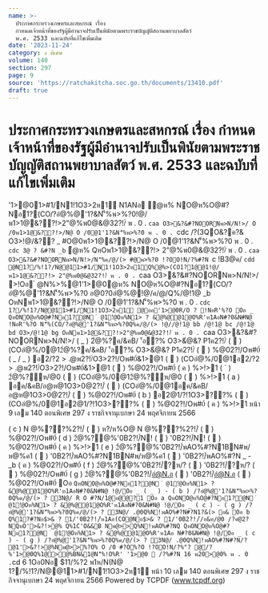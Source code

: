 ```yaml
---
name: >-
  ประกาศกระทรวงเกษตรและสหกรณ์ เรื่อง
  กำหนดเจ้าหน้าที่ของรัฐผู้มีอำนาจปรับเป็นพินัยตามพระราชบัญญัติสถานพยาบาลสัตว์
  พ.ศ. 2533 และฉบับที่แก้ไขเพิ่มเติม
date: '2023-11-24'
category: ง พิเศษ
volume: 140
section: 297
page: 9
source: 'https://ratchakitcha.soc.go.th/documents/13410.pdf'
draft: true
---
```


# ประกาศกระทรวงเกษตรและสหกรณ์ เรื่อง กำหนดเจ้าหน้าที่ของรัฐผู้มีอำนาจปรับเป็นพินัยตามพระราชบัญญัติสถานพยาบาลสัตว์ พ.ศ. 2533 และฉบับที่แก้ไขเพิ่มเติม

'1>@01>#1/N1!1O3>2ห1์ N1ANอ ํ@ห% NO@ห%O@#?Nอ1?(CO/?อํ@%@'1?&N'็%พ>%?0!@/พ1>1@&??!>2"@%พ0@&@32?!/์ พ . 0 . `caa O3>&?&#?NOORNพ>N/N!>/ O /0พ1>1@&??!>/N@ O /0@1'1?&N'็%พ>%?0 พ . 0 . `cdc /?(3QO&?ค?& O3>!@/&?? _ #O@0พ1>1@&??!>/N@ O /0@1'1?&N'็%พ>%?0 พ . 0 . `cdc 3ํ@ ? &#?N _b` ํ@ห% QหOพ1>1@&??!> 2"@%พ0@&@32?!/์ พ . 0 . `caa O3>&?&#?NOORNพ>N/N!>/N'็%ค/@/(> #@พ>%?0 !?OO!N/?%#?N `c !B3@ค/ `cdd @N1?/%!1?/N@@11>#1/N1!1O3>2ห1์Q%@%>(CO1?1@@1!@/พ1>1@&??!> 2"@%พ0@&@32?!/์ พ . 0 . `caa O3>&?&#?NOORNพ>N/N!>/ >!Oอ ํ @N%>%@1'1>@0ํ@ห% NO@ห%O@#?Nอ1?(CO/?อํ@%@'1?&N'็%พ>%?0 อ@0?0อํ@%@!@/ค/@/Q%/@!1@ _b OหNพ1>1@&??!>/N@ O /0@1'1?&N'็%พ>%?0 พ . 0 . `cdc 1?/%!1?/N@@11>#1/N1!1O3>2ห1์ @ออ'1>@0R/O ? !NอR'%?O Oอ _ QหONO@ห%O@#?Nอ1?@N ํ @1!ํ@Oห%N1> ? &ํ@%@@1@O%R'ห1AอN#?0&N#N@ !NอR'%?O N'็%(CO/?อํ@%@'1?&N'็%พ>%?0Q%ค/@/(> !@//@!1@ bb /@!1@ bc /@!1@ bd O3>/@!1@ bg OหNพ1>1@&??!>2"@%พ0@&@32?!/์ พ . 0 . `caa O3>&?&#?NOORNพ>N/N!>/ ( _ ) 2ํ@%?ค/&คB/ '้อ?% O3>&ํ@&? P1ค2?!/์ (  ) (COอํ@%/0@12ํ@%?ค/&คB/ '้อ?% O3>&ํ@&? P1ค2?!/์ (  ) %@02?!/Oพ#0์ ( _ / _ ) อ2/?2 > .@พ2?!/์O3>2?!/Oพ#0์&1>@1 (  ) (COอํ@%/0@1อ2/?2 > .@พ2?!/์O3>2?!/Oพ#0์&1>@1 (  ) %@02?!/Oพ#0์ ( ค ) %>!>1 ( ` ) 2ํ@%?ห/@0 (  ) (COอํ@%/0@12ํ@%?ห/@0 (  ) %>!>1 ( a ) อค/&คB/อ@ห@1O3>0@2?!/์ (  ) (COอํ@%/0@1อค/&คB/อ@ห@1O3>0@2?!/์ (  ) %@02?!/Oพ#0์ ( b ) อ2@1/?!1O3>??% (  ) (COอํ@%/0@1อ2@1/?!1O3>??% (  ) %@02?!/Oพ#0์ ( ค ) %>!>1 หน้า 9 เลม 140 ตอนพิเศษ 297 ง ราชกิจจานุเบกษา 24 พฤศจิกายน 2566

( c ) N @%??%2?!/์ (  ) ห?/ห%O@ N @%??%2?!/์ (  ) %@02?!/Oพ#0์ ( d ) 2ํ@%?@%'0B2?!/์N! (  ) '0B2?!/์N! (  ) %@02?!/Oพ#0์ ( ค ) %>!>1 ( e ) 2ํ@%?@%'0B2?!/์พAO%#?N1BN#พ/ห@%ค1 (  ) '0B2?!/์พAO%#?N1BN#พ/ห@%ค1 (  ) '0B2?!/์พAO%#?N _ - _b ( ค ) %@02?!/Oพ#0์ ( f ) 2ํ@%?@%'0B2?!/์?ห/? (  ) '0B2?!/์?ห/? (  ) %@02?!/Oพ#0์ ( g ) 2ํ@%?@%'0B2?!/์อํ@N.อ (  ) '0B2?!/์อํ@N.อ (  ) %@02?!/Oพ#0์ Oอ ` QหONO@ห%O@#?Nอ1?@N ํ @1!ํ@Oห%N1> ? &ํ@%@@1@O%R'ห1AอN#?0&N#N@ !@/Oอ _ ( _ ) - ( b ) /?อํ@%@'1?&N'็%พ>%?0Q%ค/@/(> ? 3N@/ R O #?N/1@อ@@?1 Oอ a QหONO@ห%O@#?Nอ1?@N ํ @1!ํ@Oห%N1> ? &ํ@%@@1@O%R'ห1AอN#?0&N#N@ !@/Oอ _ ( c ) - ( g ) /?อํ@%@'1?&N'็%พ>%?0Q%ค/@/(> ? 3N@/ .@0Q%N!พAO%#?N#?N1?&(> อ& Oอ b Q%1?#?Nอ$>& ? 1/'0B2?!/์ห1Aอ(CO@Nอ$>& ? 1/'0B2?!/์/อ&ห/@0 /?คํ@2?NQหO'>&?!>@% Q%1C'O&&B Nพ@>>Q%N!พAO%#?NQ QหONO@ห%O@#?Nอ1?@N ํ @1!ํ@Oห%N1> ? &ํ@%@@1@O%R'ห1Aอ N#?0&N#N@ !@/Oอ _ ( c ) - ( g ) /?อํ@%@'1?&N'็%พ>%?0Q%ค/@/(> ? 3N@/ .@0Q%N!พAO%#?N#?N/? @1'>&?!>@%Nพ@>>%?O% O /0 #?O%?O !?OO!N/?%"? @/?%'1>@0Q%1@>@%BN&1@N'็%!O%R' '1>@0  /?%#?N 16 พ20>@0% พ . 0 . `cd 6 1Oอ0Nอ $11/%?2 พ1ห/N(N@ 1?/%!1?/N@@11>#1/N1!1O3>2ห1์ หน้า 10 เลม 140 ตอนพิเศษ 297 ง ราชกิจจานุเบกษา 24 พฤศจิกายน 2566 Powered by TCPDF (www.tcpdf.org)
